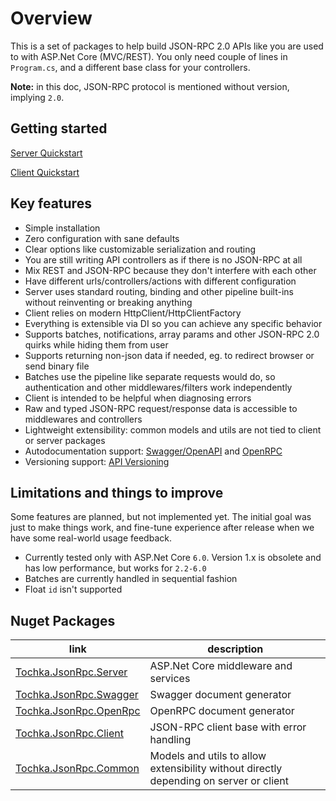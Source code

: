 # Overview

This is a set of packages to help build JSON-RPC 2.0 APIs like you are used to with ASP.Net Core (MVC/REST).
You only need couple of lines in `Program.cs`, and a different base class for your controllers.

**Note:** in this doc, JSON-RPC protocol is mentioned without version, implying `2.0`.


## Getting started

[Server Quickstart](server/quickstart)

[Client Quickstart](client/quickstart)


## Key features

* Simple installation
* Zero configuration with sane defaults
* Clear options like customizable serialization and routing
* You are still writing API controllers as if there is no JSON-RPC at all
* Mix REST and JSON-RPC because they don't interfere with each other
* Have different urls/controllers/actions with different configuration
* Server uses standard routing, binding and other pipeline built-ins without reinventing or breaking anything
* Client relies on modern HttpClient/HttpClientFactory
* Everything is extensible via DI so you can achieve any specific behavior
* Supports batches, notifications, array params and other JSON-RPC 2.0 quirks while hiding them from user
* Supports returning non-json data if needed, eg. to redirect browser or send binary file
* Batches use the pipeline like separate requests would do, so authentication and other middlewares/filters work independently
* Client is intended to be helpful when diagnosing errors
* Raw and typed JSON-RPC request/response data is accessible to middlewares and controllers
* Lightweight extensibility: common models and utils are not tied to client or server packages
* Autodocumentation support: [Swagger/OpenAPI](https://swagger.io/) and [OpenRPC](https://open-rpc.org/)
* Versioning support: [API Versioning](https://github.com/dotnet/aspnet-api-versioning)


## Limitations and things to improve

Some features are planned, but not implemented yet. The initial goal was just to make things work,
and fine-tune experience after release when we have some real-world usage feedback.

* Currently tested only with ASP.Net Core `6.0`. Version 1.x is obsolete and has low performance, but works for `2.2-6.0`
* Batches are currently handled in sequential fashion
* Float `id` isn't supported


## Nuget Packages

| link| description |
| - | - |
| [Tochka.JsonRpc.Server](https://www.nuget.org/packages/Tochka.JsonRpc.Server/) | ASP.Net Core middleware and services |
| [Tochka.JsonRpc.Swagger](https://www.nuget.org/packages/Tochka.JsonRpc.Swagger/) | Swagger document generator |
| [Tochka.JsonRpc.OpenRpc](https://www.nuget.org/packages/Tochka.JsonRpc.OpenRpc/) | OpenRPC document generator |
| [Tochka.JsonRpc.Client](https://www.nuget.org/packages/Tochka.JsonRpc.Client/) | JSON-RPC client base with error handling |
| [Tochka.JsonRpc.Common](https://www.nuget.org/packages/Tochka.JsonRpc.Common/) | Models and utils to allow extensibility without directly depending on server or client |
